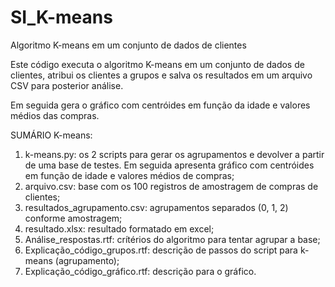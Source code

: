 # SI_K-means
Algoritmo K-means em um conjunto de dados de clientes

Este código executa o algoritmo K-means em um conjunto de dados de clientes, atribui os clientes a grupos e salva os resultados em um arquivo CSV para posterior análise.

Em seguida gera o gráfico com centróides em função da idade e valores médios das compras.

SUMÁRIO K-means:
1) k-means.py: os 2 scripts para gerar os agrupamentos e devolver a partir de uma base de testes. Em seguida apresenta gráfico com centróides em função de idade e valores médios de compras;
2) arquivo.csv: base com os 100 registros de amostragem de compras de clientes;
3) resultados_agrupamento.csv: agrupamentos separados (0, 1, 2) conforme amostragem;
4) resultado.xlsx: resultado formatado em excel;
5) Análise_respostas.rtf: crítérios do algoritmo para tentar agrupar a base;
6) Explicação_código_grupos.rtf: descrição de passos do script para k-means (agrupamento);
7) Explicação_código_gráfico.rtf:  descrição para o gráfico.
